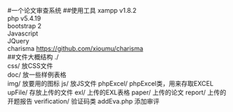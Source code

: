 #一个论文审查系统
##使用工具
xampp v1.8.2<br/>
php v5.4.19<br/>
bootstrap 2<br/>
Javascript<br/>
JQuery<br>
charisma https://github.com/xioumu/charisma <br/>
##文件大概结构
./<br/>
    css/    放CSS文件 <br/>
    doc/    放一些样例表格<br/>
    img/    放要用的图标
    js/     放JS文件
    phpExcel/   phpExcel类，用来存取EXCEL
    upFile/     存放上传的文件
        exl/    上传的EXL表格
        paper/  上传的论文
        report/ 上传的开题报告
    verification/   验证码类
    addEva.php  添加审评
    
    
